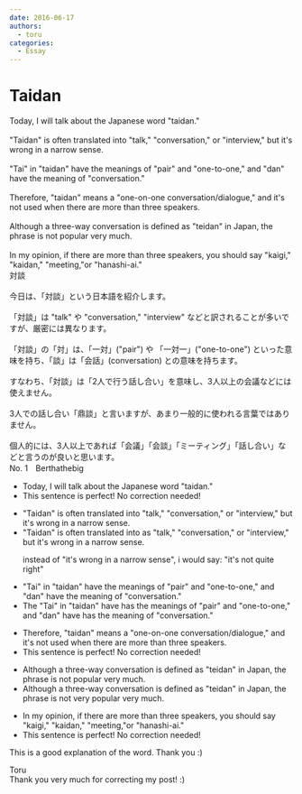 ```yaml
---
date: 2016-06-17
authors:
  - toru
categories:
  - Essay
---
```


<h1 id="subject_show">Taidan</h1>
<div class="date" hidden>Jun 17, 2016 09:52</div>
<div id="post"><div id="body_show_ori">
Today, I will talk about the Japanese word "taidan."<br/><br/>"Taidan" is often translated into "talk," "conversation," or "interview," but it's wrong in a narrow sense.<br/><br/>"Tai" in "taidan" have the meanings of "pair" and "one-to-one," and "dan" have the meaning of "conversation."<br/><br/>Therefore, "taidan" means a "one-on-one conversation/dialogue," and it's not used when there are more than three speakers.<br/><br/>Although a three-way conversation is defined as "teidan" in Japan, the phrase is not popular very much.<br/><br/>In my opinion, if there are more than three speakers, you should say "kaigi," "kaidan," "meeting,"or "hanashi-ai."
</div></div>

<!-- more -->

<div id="post_ja"><div id="body_show_mo">
対談<br/><br/>今日は、「対談」という日本語を紹介します。<br/><br/>「対談」は "talk" や "conversation," "interview" などと訳されることが多いですが、厳密には異なります。<br/><br/>「対談」の「対」は、「一対」("pair") や 「一対一」("one-to-one") といった意味を持ち、「談」は「会話」(conversation) との意味を持ちます。<br/><br/>すなわち、「対談」は「2人で行う話し合い」を意味し、3人以上の会議などには使えません。<br/><br/>3人での話し合い「鼎談」と言いますが、あまり一般的に使われる言葉ではありません。<br/><br/>個人的には、3人以上であれば「会議」「会談」「ミーティング」「話し合い」などと言うのが良いと思います。
</div></div>
<div id="block"><div class="first_name"> No. 1　<span class="just_name">Berthathebig</span></div><div id="block2">
<ul class="correction_field">
<li class="incorrect">Today, I will talk about the Japanese word "taidan."</li>
<li class="corrected perfect">This sentence is perfect! No correction needed!</li>
</ul>
<ul class="correction_field">
<li class="incorrect">"Taidan" is often translated into "talk," "conversation," or "interview," but it's wrong in a narrow sense.</li>
<li class="corrected correct">
"Taidan" is often translated <span class="f_red"><span class="sline">into</span> as</span> "talk," "conversation," or "interview," but it's wrong in a narrow sense.
<p class="correction_comment">instead of "it's wrong in a narrow sense", i would say: "it's not quite right"</p>
</li>
</ul>
<ul class="correction_field">
<li class="incorrect">"Tai" in "taidan" have the meanings of "pair" and "one-to-one," and "dan" have the meaning of "conversation."</li>
<li class="corrected correct">
<span class="f_red">The </span>"Tai" in "taidan" <span class="f_red"><span class="sline">have</span> has</span> the meanings of "pair" and "one-to-one," and "dan" <span class="f_red"><span class="sline">have</span> has</span> the meaning of "conversation."
</li>
</ul>
<ul class="correction_field">
<li class="incorrect">Therefore, "taidan" means a "one-on-one conversation/dialogue," and it's not used when there are more than three speakers.</li>
<li class="corrected perfect">This sentence is perfect! No correction needed!</li>
</ul>
<ul class="correction_field">
<li class="incorrect">Although a three-way conversation is defined as "teidan" in Japan, the phrase is not popular very much.</li>
<li class="corrected correct">
Although a three-way conversation is defined as "teidan" in Japan, the phrase is not <span class="f_red">very </span>popular <span class="sline"><span class="f_red">very much</span></span>.
</li>
</ul>
<ul class="correction_field">
<li class="incorrect">In my opinion, if there are more than three speakers, you should say "kaigi," "kaidan," "meeting,"or "hanashi-ai."</li>
<li class="corrected perfect">This sentence is perfect! No correction needed!</li>
</ul>
<p class="comment_small">
 This is a good explanation of the word. Thank you :)
</p>

</div><div class="name"><span class="just_name">Toru</span><br>
Thank you very much for correcting my post! :)
</div>
</div>
